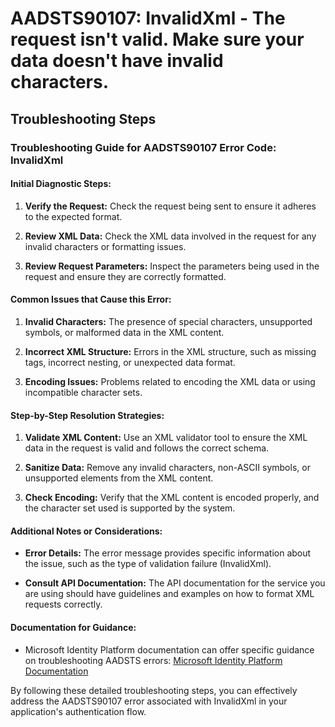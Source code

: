 
# AADSTS90107: InvalidXml - The request isn't valid. Make sure your data doesn't have invalid characters.


## Troubleshooting Steps
### Troubleshooting Guide for AADSTS90107 Error Code: InvalidXml

#### Initial Diagnostic Steps:
1. **Verify the Request:** Check the request being sent to ensure it adheres to the expected format.
   
2. **Review XML Data:** Check the XML data involved in the request for any invalid characters or formatting issues.
   
3. **Review Request Parameters:** Inspect the parameters being used in the request and ensure they are correctly formatted.

#### Common Issues that Cause this Error:
1. **Invalid Characters:** The presence of special characters, unsupported symbols, or malformed data in the XML content.
   
2. **Incorrect XML Structure:** Errors in the XML structure, such as missing tags, incorrect nesting, or unexpected data format.
  
3. **Encoding Issues:** Problems related to encoding the XML data or using incompatible character sets.

#### Step-by-Step Resolution Strategies:
1. **Validate XML Content:** Use an XML validator tool to ensure the XML data in the request is valid and follows the correct schema.
   
2. **Sanitize Data:** Remove any invalid characters, non-ASCII symbols, or unsupported elements from the XML content.
   
3. **Check Encoding:** Verify that the XML content is encoded properly, and the character set used is supported by the system.

#### Additional Notes or Considerations:
- **Error Details:** The error message provides specific information about the issue, such as the type of validation failure (InvalidXml).
  
- **Consult API Documentation:**  The API documentation for the service you are using should have guidelines and examples on how to format XML requests correctly.

#### Documentation for Guidance:
- Microsoft Identity Platform documentation can offer specific guidance on troubleshooting AADSTS errors: [Microsoft Identity Platform Documentation](https://docs.microsoft.com/en-us/azure/active-directory/develop/reference-aadsts-error-codes)

By following these detailed troubleshooting steps, you can effectively address the AADSTS90107 error associated with InvalidXml in your application's authentication flow.